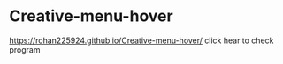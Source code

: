 # Creative-menu-hover


 https://rohan225924.github.io/Creative-menu-hover/ click hear to check program 

